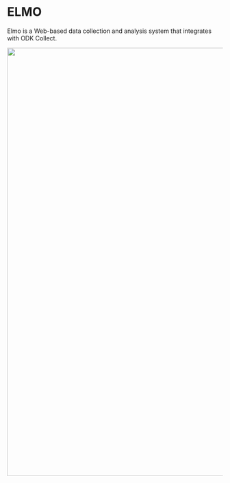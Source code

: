# ELMO

Elmo is a Web-based data collection and analysis system that integrates with ODK Collect.

<img src="models.png" width="1000" />
